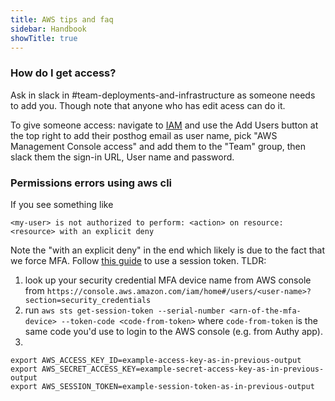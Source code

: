 ```yaml
---
title: AWS tips and faq
sidebar: Handbook
showTitle: true
---
```


### How do I get access?

Ask in slack in #team-deployments-and-infrastructure as someone needs to add you. Though note that anyone who has edit acess can do it.

To give someone access: navigate to [IAM](https://console.aws.amazon.com/iamv2/home#/users) and use the Add Users button at the top right to add their posthog email as user name, pick "AWS Management Console access" and add them to the "Team" group, then slack them the sign-in URL, User name and password.


### Permissions errors using aws cli

If you see something like
```
<my-user> is not authorized to perform: <action> on resource: <resource> with an explicit deny
```

Note the "with an explicit deny" in the end which likely is due to the fact that we force MFA. Follow [this guide](https://aws.amazon.com/premiumsupport/knowledge-center/authenticate-mfa-cli/) to use a session token. TLDR:

1. look up your security credential MFA device name from AWS console from `https://console.aws.amazon.com/iam/home#/users/<user-name>?section=security_credentials`
1. run `aws sts get-session-token --serial-number <arn-of-the-mfa-device> --token-code <code-from-token>` where `code-from-token` is the same code you'd use to login to the AWS console (e.g. from Authy app).
1. 
```
export AWS_ACCESS_KEY_ID=example-access-key-as-in-previous-output
export AWS_SECRET_ACCESS_KEY=example-secret-access-key-as-in-previous-output
export AWS_SESSION_TOKEN=example-session-token-as-in-previous-output
```
